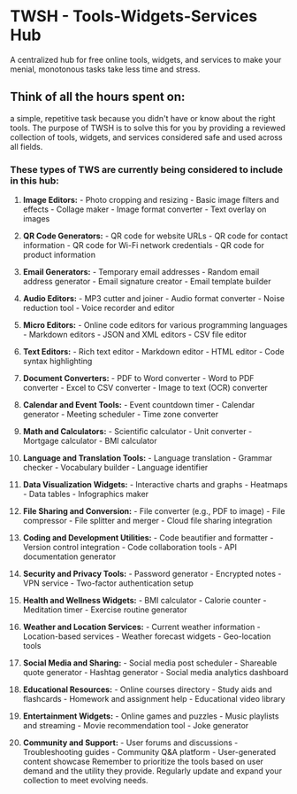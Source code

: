 # TWSH - Tools-Widgets-Services Hub
A centralized hub for free online tools, widgets, and services to make your menial, monotonous tasks take less time and stress.

## Think of all the hours spent on:
a simple, repetitive task because you didn't have or know about the right tools. The purpose of TWSH is to solve this for you by providing a reviewed collection of tools, widgets, and services considered safe and used across all fields.

### These types of TWS are currently being considered to include in this hub:

1. **Image Editors:** - Photo cropping and resizing - Basic image filters and effects - Collage maker - Image format converter - Text overlay on images

2. **QR Code Generators:** - QR code for website URLs - QR code for contact information - QR code for Wi-Fi network credentials - QR code for product information

3. **Email Generators:** - Temporary email addresses - Random email address generator - Email signature creator - Email template builder

4. **Audio Editors:** - MP3 cutter and joiner - Audio format converter - Noise reduction tool - Voice recorder and editor

5. **Micro Editors:** - Online code editors for various programming languages - Markdown editors - JSON and XML editors - CSV file editor

6. **Text Editors:** - Rich text editor - Markdown editor - HTML editor - Code syntax highlighting

7. **Document Converters:** - PDF to Word converter - Word to PDF converter - Excel to CSV converter - Image to text (OCR) converter

8. **Calendar and Event Tools:** - Event countdown timer - Calendar generator - Meeting scheduler - Time zone converter

9. **Math and Calculators:** - Scientific calculator - Unit converter - Mortgage calculator - BMI calculator

10. **Language and Translation Tools:** - Language translation - Grammar checker - Vocabulary builder - Language identifier

11. **Data Visualization Widgets:** - Interactive charts and graphs - Heatmaps - Data tables - Infographics maker

12. **File Sharing and Conversion:** - File converter (e.g., PDF to image) - File compressor - File splitter and merger - Cloud file sharing integration

13. **Coding and Development Utilities:** - Code beautifier and formatter - Version control integration - Code collaboration tools - API documentation generator

14. **Security and Privacy Tools:** - Password generator - Encrypted notes - VPN service - Two-factor authentication setup

15. **Health and Wellness Widgets:** - BMI calculator - Calorie counter - Meditation timer - Exercise routine generator

16. **Weather and Location Services:** - Current weather information - Location-based services - Weather forecast widgets - Geo-location tools

17. **Social Media and Sharing:** - Social media post scheduler - Shareable quote generator - Hashtag generator - Social media analytics dashboard

18. **Educational Resources:** - Online courses directory - Study aids and flashcards - Homework and assignment help - Educational video library

19. **Entertainment Widgets:** - Online games and puzzles - Music playlists and streaming - Movie recommendation tool - Joke generator 

20. **Community and Support:** - User forums and discussions - Troubleshooting guides - Community Q&A platform - User-generated content showcase Remember to prioritize the tools based on user demand and the utility they provide. Regularly update and expand your collection to meet evolving needs.

